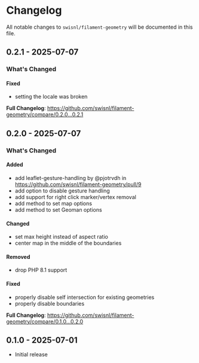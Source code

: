 # Changelog

All notable changes to `swisnl/filament-geometry` will be documented in this file.

## 0.2.1 - 2025-07-07

### What's Changed

#### Fixed

* setting the locale was broken

**Full Changelog**: https://github.com/swisnl/filament-geometry/compare/0.2.0...0.2.1

## 0.2.0 - 2025-07-07

### What's Changed

#### Added

* add leaflet-gesture-handling by @pjotrvdh in https://github.com/swisnl/filament-geometry/pull/9
* add option to disable gesture handling
* add support for right click marker/vertex removal
* add method to set map options
* add method to set Geoman options

#### Changed

* set max height instead of aspect ratio
* center map in the middle of the boundaries

#### Removed

* drop PHP 8.1 support

#### Fixed

* properly disable self intersection for existing geometries
* properly disable boundaries

**Full Changelog**: https://github.com/swisnl/filament-geometry/compare/0.1.0...0.2.0

## 0.1.0 - 2025-07-01

- Initial release
